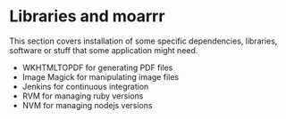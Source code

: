 # Libraries and moarrr

This section covers installation of some specific dependencies, libraries, software or stuff that some application might need.

- WKHTMLTOPDF for generating PDF files
- Image Magick for manipulating image files
- Jenkins for continuous integration
- RVM for managing ruby versions
- NVM for managing nodejs versions

